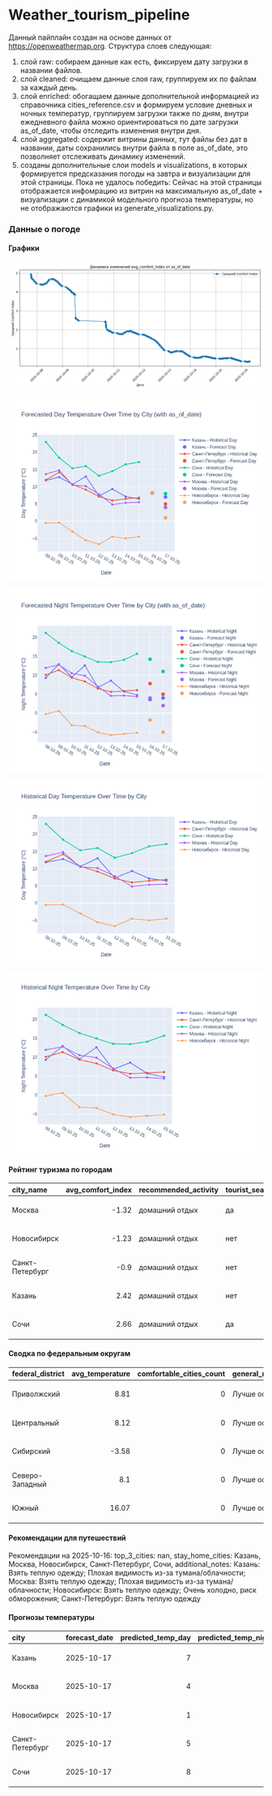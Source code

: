 # Weather_tourism_pipeline
Данный пайплайн создан на основе данных от https://openweathermap.org.
Структура слоев следующая:
  1) слой raw: 
  собираем данные как есть, фиксируем дату загрузки в названии файлов.
  2) слой cleaned:
  очищаем данные слоя raw, группируем их по файлам за каждый день.
  3) слой enriched:
  обогащаем данные дополнительной информацией из справочника cities_reference.csv и формируем условие дневных и ночных температур,
  группируем загрузки также по дням, внутри ежедневного файла можно ориентироваться по дате загрузки as_of_date, чтобы отследить изменения внутри дня.
  4) слой aggregated:
   содержит витрины данных, тут файлы без дат в названии, даты сохранились внутри файла в поле as_of_date, это позволняет отслеживать динамику изменений.
  6) созданы дополнительные слои models и visualizations, в которых формируется предсказания погоды на завтра и визуализации для этой страницы.
  Пока не удалось победить: Сейчас на этой страницы отображается инфомрацию из витрин на максимальную as_of_date + визуализации с динамикой модельного прогноза температуры, 
  но не отображаются графики из generate_visualizations.py.
<!-- WEATHER DATA START -->
### Данные о погоде

#### Графики
![Comfort Index Trend](data/visualizations/comfort_index_trend.png)

![Forecasted Day Temperature](data/visualizations/forecasted_day_temperature.png)

![Forecasted Night Temperature](data/visualizations/forecasted_night_temperature.png)

![Historical Day Temperature](data/visualizations/historical_day_temperature.png)

![Historical Night Temperature](data/visualizations/historical_night_temperature.png)

#### Рейтинг туризма по городам
| city_name       |   avg_comfort_index | recommended_activity   | tourist_season_match   | tourism_season   | tour_recommendation       | as_of_date          |
|:----------------|--------------------:|:-----------------------|:-----------------------|:-----------------|:--------------------------|:--------------------|
| Москва          |               -1.32 | домашний отдых         | да                     | Круглогодично    | домашний отдых в сезон    | 2025-10-16 07:32:00 |
| Новосибирск     |               -1.23 | домашний отдых         | нет                    | Июнь-Август      | домашний отдых вне сезона | 2025-10-16 07:32:00 |
| Санкт-Петербург |               -0.9  | домашний отдых         | нет                    | Май-Сентябрь     | домашний отдых вне сезона | 2025-10-16 07:32:00 |
| Казань          |                2.42 | домашний отдых         | нет                    | Май-Сентябрь     | домашний отдых вне сезона | 2025-10-16 07:32:00 |
| Сочи            |                2.66 | домашний отдых         | да                     | Май-Октябрь      | домашний отдых в сезон    | 2025-10-16 07:32:00 |

#### Сводка по федеральным округам
| federal_district   |   avg_temperature |   comfortable_cities_count | general_recommendation   | as_of_date          |
|:-------------------|------------------:|---------------------------:|:-------------------------|:--------------------|
| Приволжский        |              8.81 |                          0 | Лучше остаться дома      | 2025-10-16 07:32:00 |
| Центральный        |              8.12 |                          0 | Лучше остаться дома      | 2025-10-16 07:32:00 |
| Сибирский          |             -3.58 |                          0 | Лучше остаться дома      | 2025-10-16 07:32:00 |
| Северо-Западный    |              8.1  |                          0 | Лучше остаться дома      | 2025-10-16 07:32:00 |
| Южный              |             16.07 |                          0 | Лучше остаться дома      | 2025-10-16 07:32:00 |

#### Рекомендации для путешествий
Рекомендации на 2025-10-16: top_3_cities: nan, stay_home_cities: Казань, Москва, Новосибирск, Санкт-Петербург, Сочи, additional_notes: Казань: Взять теплую одежду; Плохая видимость из-за тумана/облачности; Москва: Взять теплую одежду; Плохая видимость из-за тумана/облачности; Новосибирск: Взять теплую одежду; Очень холодно, риск обморожения; Санкт-Петербург: Взять теплую одежду

#### Прогнозы температуры
| city            | forecast_date   |   predicted_temp_day |   predicted_temp_night | model_type       | as_of_date          |
|:----------------|:----------------|---------------------:|-----------------------:|:-----------------|:--------------------|
| Казань          | 2025-10-17      |                    7 |                      4 | LinearRegression | 2025-10-16 07:32:49 |
| Москва          | 2025-10-17      |                    4 |                      2 | LinearRegression | 2025-10-16 07:32:49 |
| Новосибирск     | 2025-10-17      |                    1 |                     -5 | LinearRegression | 2025-10-16 07:32:49 |
| Санкт-Петербург | 2025-10-17      |                    5 |                      5 | LinearRegression | 2025-10-16 07:32:49 |
| Сочи            | 2025-10-17      |                    8 |                     11 | LinearRegression | 2025-10-16 07:32:49 |


<!-- WEATHER DATA END -->
